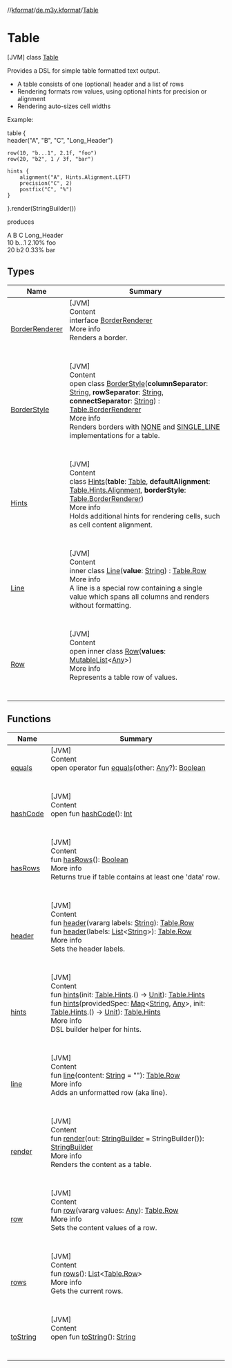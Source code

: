 //[kformat](../../index.md)/[de.m3y.kformat](../index.md)/[Table](index.md)



# Table  
 [JVM] class [Table](index.md)

Provides a DSL for simple table formatted text output.

<ul><li>A table consists of one (optional) header and a list of rows</li><li>Rendering formats row values, using optional hints for precision or alignment</li><li>Rendering auto-sizes cell widths</li></ul>

Example:

table {  
    header("A", "B", "C", "Long_Header")  
  
    row(10, "b...1", 2.1f, "foo")  
    row(20, "b2", 1 / 3f, "bar")  
  
    hints {  
        alignment("A", Hints.Alignment.LEFT)  
        precision("C", 2)  
        postfix("C", "%")  
    }  
}.render(StringBuilder())

produces

A      B     C Long_Header  
10 b...1 2.10%         foo  
20    b2 0.33%         bar   


## Types  
  
|  Name|  Summary| 
|---|---|
| <a name="de.m3y.kformat/Table.BorderRenderer///PointingToDeclaration/"></a>[BorderRenderer](-border-renderer/index.md)| <a name="de.m3y.kformat/Table.BorderRenderer///PointingToDeclaration/"></a>[JVM]  <br>Content  <br>interface [BorderRenderer](-border-renderer/index.md)  <br>More info  <br>Renders a border.  <br><br><br>
| <a name="de.m3y.kformat/Table.BorderStyle///PointingToDeclaration/"></a>[BorderStyle](-border-style/index.md)| <a name="de.m3y.kformat/Table.BorderStyle///PointingToDeclaration/"></a>[JVM]  <br>Content  <br>open class [BorderStyle](-border-style/index.md)(**columnSeparator**: [String](https://kotlinlang.org/api/latest/jvm/stdlib/kotlin/-string/index.html), **rowSeparator**: [String](https://kotlinlang.org/api/latest/jvm/stdlib/kotlin/-string/index.html), **connectSeparator**: [String](https://kotlinlang.org/api/latest/jvm/stdlib/kotlin/-string/index.html)) : [Table.BorderRenderer](-border-renderer/index.md)  <br>More info  <br>Renders borders with [NONE](-border-style/-companion/-n-o-n-e.md) and [SINGLE_LINE](-border-style/-companion/-s-i-n-g-l-e_-l-i-n-e.md) implementations for a table.  <br><br><br>
| <a name="de.m3y.kformat/Table.Hints///PointingToDeclaration/"></a>[Hints](-hints/index.md)| <a name="de.m3y.kformat/Table.Hints///PointingToDeclaration/"></a>[JVM]  <br>Content  <br>class [Hints](-hints/index.md)(**table**: [Table](index.md), **defaultAlignment**: [Table.Hints.Alignment](-hints/-alignment/index.md), **borderStyle**: [Table.BorderRenderer](-border-renderer/index.md))  <br>More info  <br>Holds additional hints for rendering cells, such as cell content alignment.  <br><br><br>
| <a name="de.m3y.kformat/Table.Line///PointingToDeclaration/"></a>[Line](-line/index.md)| <a name="de.m3y.kformat/Table.Line///PointingToDeclaration/"></a>[JVM]  <br>Content  <br>inner class [Line](-line/index.md)(**value**: [String](https://kotlinlang.org/api/latest/jvm/stdlib/kotlin/-string/index.html)) : [Table.Row](-row/index.md)  <br>More info  <br>A line is a special row containing a single value which spans all columns and renders without formatting.  <br><br><br>
| <a name="de.m3y.kformat/Table.Row///PointingToDeclaration/"></a>[Row](-row/index.md)| <a name="de.m3y.kformat/Table.Row///PointingToDeclaration/"></a>[JVM]  <br>Content  <br>open inner class [Row](-row/index.md)(**values**: [MutableList](https://kotlinlang.org/api/latest/jvm/stdlib/kotlin.collections/-mutable-list/index.html)<[Any](https://kotlinlang.org/api/latest/jvm/stdlib/kotlin/-any/index.html)>)  <br>More info  <br>Represents a table row of values.  <br><br><br>


## Functions  
  
|  Name|  Summary| 
|---|---|
| <a name="kotlin/Any/equals/#kotlin.Any?/PointingToDeclaration/"></a>[equals](-hints/index.md#%5Bkotlin%2FAny%2Fequals%2F%23kotlin.Any%3F%2FPointingToDeclaration%2F%5D%2FFunctions%2F-627416167)| <a name="kotlin/Any/equals/#kotlin.Any?/PointingToDeclaration/"></a>[JVM]  <br>Content  <br>open operator fun [equals](-hints/index.md#%5Bkotlin%2FAny%2Fequals%2F%23kotlin.Any%3F%2FPointingToDeclaration%2F%5D%2FFunctions%2F-627416167)(other: [Any](https://kotlinlang.org/api/latest/jvm/stdlib/kotlin/-any/index.html)?): [Boolean](https://kotlinlang.org/api/latest/jvm/stdlib/kotlin/-boolean/index.html)  <br><br><br>
| <a name="kotlin/Any/hashCode/#/PointingToDeclaration/"></a>[hashCode](-hints/index.md#%5Bkotlin%2FAny%2FhashCode%2F%23%2FPointingToDeclaration%2F%5D%2FFunctions%2F-627416167)| <a name="kotlin/Any/hashCode/#/PointingToDeclaration/"></a>[JVM]  <br>Content  <br>open fun [hashCode](-hints/index.md#%5Bkotlin%2FAny%2FhashCode%2F%23%2FPointingToDeclaration%2F%5D%2FFunctions%2F-627416167)(): [Int](https://kotlinlang.org/api/latest/jvm/stdlib/kotlin/-int/index.html)  <br><br><br>
| <a name="de.m3y.kformat/Table/hasRows/#/PointingToDeclaration/"></a>[hasRows](has-rows.md)| <a name="de.m3y.kformat/Table/hasRows/#/PointingToDeclaration/"></a>[JVM]  <br>Content  <br>fun [hasRows](has-rows.md)(): [Boolean](https://kotlinlang.org/api/latest/jvm/stdlib/kotlin/-boolean/index.html)  <br>More info  <br>Returns true if table contains at least one 'data' row.  <br><br><br>
| <a name="de.m3y.kformat/Table/header/#kotlin.Array[kotlin.String]/PointingToDeclaration/"></a>[header](header.md)| <a name="de.m3y.kformat/Table/header/#kotlin.Array[kotlin.String]/PointingToDeclaration/"></a>[JVM]  <br>Content  <br>fun [header](header.md)(vararg labels: [String](https://kotlinlang.org/api/latest/jvm/stdlib/kotlin/-string/index.html)): [Table.Row](-row/index.md)  <br>fun [header](header.md)(labels: [List](https://kotlinlang.org/api/latest/jvm/stdlib/kotlin.collections/-list/index.html)<[String](https://kotlinlang.org/api/latest/jvm/stdlib/kotlin/-string/index.html)>): [Table.Row](-row/index.md)  <br>More info  <br>Sets the header labels.  <br><br><br>
| <a name="de.m3y.kformat/Table/hints/#kotlin.Function1[de.m3y.kformat.Table.Hints,kotlin.Unit]/PointingToDeclaration/"></a>[hints](hints.md)| <a name="de.m3y.kformat/Table/hints/#kotlin.Function1[de.m3y.kformat.Table.Hints,kotlin.Unit]/PointingToDeclaration/"></a>[JVM]  <br>Content  <br>fun [hints](hints.md)(init: [Table.Hints](-hints/index.md).() -> [Unit](https://kotlinlang.org/api/latest/jvm/stdlib/kotlin/-unit/index.html)): [Table.Hints](-hints/index.md)  <br>fun [hints](hints.md)(providedSpec: [Map](https://kotlinlang.org/api/latest/jvm/stdlib/kotlin.collections/-map/index.html)<[String](https://kotlinlang.org/api/latest/jvm/stdlib/kotlin/-string/index.html), [Any](https://kotlinlang.org/api/latest/jvm/stdlib/kotlin/-any/index.html)>, init: [Table.Hints](-hints/index.md).() -> [Unit](https://kotlinlang.org/api/latest/jvm/stdlib/kotlin/-unit/index.html)): [Table.Hints](-hints/index.md)  <br>More info  <br>DSL builder helper for hints.  <br><br><br>
| <a name="de.m3y.kformat/Table/line/#kotlin.String/PointingToDeclaration/"></a>[line](line.md)| <a name="de.m3y.kformat/Table/line/#kotlin.String/PointingToDeclaration/"></a>[JVM]  <br>Content  <br>fun [line](line.md)(content: [String](https://kotlinlang.org/api/latest/jvm/stdlib/kotlin/-string/index.html) = ""): [Table.Row](-row/index.md)  <br>More info  <br>Adds an unformatted row (aka line).  <br><br><br>
| <a name="de.m3y.kformat/Table/render/#java.lang.StringBuilder/PointingToDeclaration/"></a>[render](render.md)| <a name="de.m3y.kformat/Table/render/#java.lang.StringBuilder/PointingToDeclaration/"></a>[JVM]  <br>Content  <br>fun [render](render.md)(out: [StringBuilder](https://kotlinlang.org/api/latest/jvm/stdlib/kotlin.text/-string-builder/index.html) = StringBuilder()): [StringBuilder](https://kotlinlang.org/api/latest/jvm/stdlib/kotlin.text/-string-builder/index.html)  <br>More info  <br>Renders the content as a table.  <br><br><br>
| <a name="de.m3y.kformat/Table/row/#kotlin.Array[kotlin.Any]/PointingToDeclaration/"></a>[row](row.md)| <a name="de.m3y.kformat/Table/row/#kotlin.Array[kotlin.Any]/PointingToDeclaration/"></a>[JVM]  <br>Content  <br>fun [row](row.md)(vararg values: [Any](https://kotlinlang.org/api/latest/jvm/stdlib/kotlin/-any/index.html)): [Table.Row](-row/index.md)  <br>More info  <br>Sets the content values of a row.  <br><br><br>
| <a name="de.m3y.kformat/Table/rows/#/PointingToDeclaration/"></a>[rows](rows.md)| <a name="de.m3y.kformat/Table/rows/#/PointingToDeclaration/"></a>[JVM]  <br>Content  <br>fun [rows](rows.md)(): [List](https://kotlinlang.org/api/latest/jvm/stdlib/kotlin.collections/-list/index.html)<[Table.Row](-row/index.md)>  <br>More info  <br>Gets the current rows.  <br><br><br>
| <a name="kotlin/Any/toString/#/PointingToDeclaration/"></a>[toString](-hints/index.md#%5Bkotlin%2FAny%2FtoString%2F%23%2FPointingToDeclaration%2F%5D%2FFunctions%2F-627416167)| <a name="kotlin/Any/toString/#/PointingToDeclaration/"></a>[JVM]  <br>Content  <br>open fun [toString](-hints/index.md#%5Bkotlin%2FAny%2FtoString%2F%23%2FPointingToDeclaration%2F%5D%2FFunctions%2F-627416167)(): [String](https://kotlinlang.org/api/latest/jvm/stdlib/kotlin/-string/index.html)  <br><br><br>

